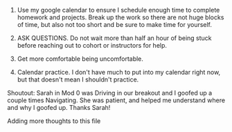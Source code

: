 1. Use my google calendar to ensure I schedule enough time to complete homework and projects. Break up the work so there are not huge blocks of time, but also not too short and be sure to make time for yourself.
2. ASK QUESTIONS. Do not wait more than half an hour of being stuck before reaching out to cohort or instructors for help.

1. Get more comfortable being uncomfortable.
2. Calendar practice. I don't have much to put into my calendar right now, but that doesn't mean I shouldn't practice.

Shoutout: Sarah in Mod 0 was Driving in our breakout and I goofed up a couple times Navigating. She was patient, and helped me understand where and why I goofed up. Thanks Sarah!

Adding more thoughts to this file
